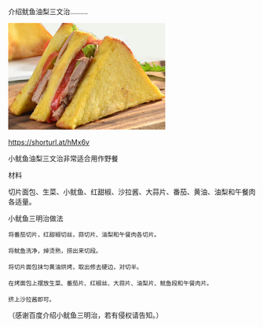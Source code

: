 介绍鱿鱼油梨三文治.........


![介绍鱿鱼油梨三文治](https://github.com/ywangnccu/ywang/blob/main/images/SquidAvocado.jpg)

https://shorturl.at/hMx6v

小鱿鱼油梨三文治非常适合用作野餐


材料

切片面包、生菜、小鱿鱼、红甜椒、沙拉酱、大蒜片、番茄、黄油、油梨和午餐肉各适量。


小鱿鱼三明治做法

    将番茄切片，红甜椒切丝，蒜切片、油梨和午餐肉各切片。

    将鱿鱼洗净，焯烫熟，捞出来切段。

    将切片面包抹匀黄油烘烤，取出修去硬边，对切半。

    在烤面包上摆放生菜、番茄片、红椒丝、大蒜片、油梨片、鱿鱼段和午餐肉片。

    挤上沙拉酱即可。



（感谢百度介绍小鱿鱼三明治，若有侵权请告知。）
